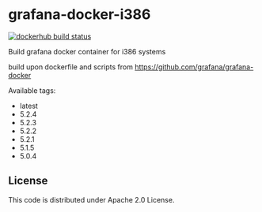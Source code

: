 # grafana-docker-i386
[![dockerhub build status](https://img.shields.io/docker/build/urfin78/grafana-i386.svg)](https://hub.docker.com/r/urfin78/grafana-i386/)

Build grafana docker container for i386 systems

build upon dockerfile and scripts from https://github.com/grafana/grafana-docker

Available tags: 
* latest
* 5.2.4
* 5.2.3
* 5.2.2
* 5.2.1
* 5.1.5
* 5.0.4

## License
This code is distributed under Apache 2.0 License.
